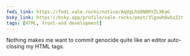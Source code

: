 ```yaml
---
fedi_link: https://fedi.vale.rocks/notice/AqUgLhG8NBRYZLXKaG
bsky_link: https://bsky.app/profile/vale.rocks/post/3lgowh6w5z22r
tags: [HTML, front-end development]
---
```


Nothing makes me want to commit genocide quite like an editor auto-closing my HTML tags.
